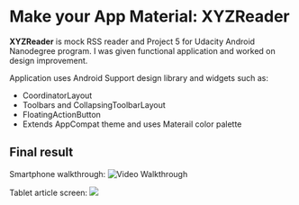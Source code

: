 # Make your App Material: XYZReader

**XYZReader** is mock RSS reader and Project 5 for Udacity Android Nanodegree program. I was given functional application and worked on design improvement.

Application uses Android Support design library and widgets such as: 
* CoordinatorLayout
* Toolbars and CollapsingToolbarLayout
* FloatingActionButton
* Extends AppCompat theme and uses Materail color palette

## Final result

Smartphone walkthrough:
<img src='http://i.imgur.com/MwrR1DO.gif' title='Video Walkthrough' width='' alt='Video Walkthrough' />

Tablet article screen:
<img src='http://i.imgur.com/8K0PgLF.png'>
